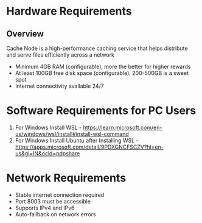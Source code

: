 # Hardware Requirements 

## Overview
Cache Node is a high-performance caching service that helps distribute and serve files efficiently across a network

- Minimum 4GB RAM (configurable), more the better for higher rewards
- At least 100GB free disk space (configurable). 200-500GB is a sweet spot
- Internet connectivity available 24/7

# Software Requirements for PC Users

1. For Windows Install WSL - https://learn.microsoft.com/en-us/windows/wsl/install#install-wsl-command
2. For Windows Install Ubuntu after Installing WSL - https://apps.microsoft.com/detail/9PDXGNCFSCZV?hl=en-us&gl=IN&ocid=pdpshare


# Network Requirements

- Stable internet connection required
- Port 8003 must be accessible
- Supports IPv4 and IPv6
- Auto-fallback on network errors
